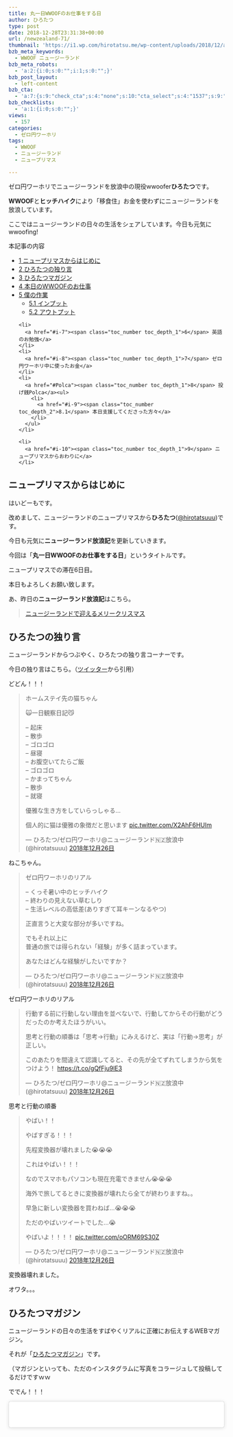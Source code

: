 ```yaml
---
title: 丸一日WWOOFのお仕事をする日
author: ひろたつ
type: post
date: 2018-12-28T23:31:38+00:00
url: /newzealand-71/
thumbnail: 'https://i1.wp.com/hirotatsu.me/wp-content/uploads/2018/12/ab742135d5de1168295e1221e025aa61.png?fit=304%2C171&ssl=1'
bzb_meta_keywords:
  - WWOOF ニュージーランド
bzb_meta_robots:
  - 'a:2:{i:0;s:0:"";i:1;s:0:"";}'
bzb_post_layout:
  - left-content
bzb_cta:
  - 'a:7:{s:9:"check_cta";s:4:"none";s:10:"cta_select";s:4:"1537";s:9:"org_title";s:0:"";s:9:"org_image";s:0:"";s:11:"org_content";s:0:"";s:15:"org_button_text";s:0:"";s:14:"org_button_url";s:0:"";}'
bzb_checklists:
  - 'a:1:{i:0;s:0:"";}'
views:
  - 157
categories:
  - ゼロ円ワーホリ
tags:
  - WWOOF
  - ニュージーランド
  - ニュープリマス

---
```

ゼロ円ワーホリでニュージーランドを放浪中の現役wwoofer**ひろたつ**です。
  
**WWOOF**と**ヒッチハイク**により「移食住」お金を使わずにニュージーランドを放浪しています。
  
ここではニュージーランドの日々の生活をシェアしています。今日も元気にwwoofing!

<!--more-->

<div id="toc_container" class="toc_transparent no_bullets">
  <p class="toc_title">
    本記事の内容
  </p>
  
  <ul class="toc_list">
    <li>
      <a href="#i"><span class="toc_number toc_depth_1">1</span> ニュープリマスからはじめに</a>
    </li>
    <li>
      <a href="#i-2"><span class="toc_number toc_depth_1">2</span> ひろたつの独り言</a>
    </li>
    <li>
      <a href="#i-3"><span class="toc_number toc_depth_1">3</span> ひろたつマガジン</a>
    </li>
    <li>
      <a href="#WWOOF"><span class="toc_number toc_depth_1">4</span> 本日のWWOOFのお仕事</a>
    </li>
    <li>
      <a href="#i-4"><span class="toc_number toc_depth_1">5</span> 僕の作業</a><ul>
        <li>
          <a href="#i-5"><span class="toc_number toc_depth_2">5.1</span> インプット</a>
        </li>
        <li>
          <a href="#i-6"><span class="toc_number toc_depth_2">5.2</span> アウトプット</a>
        </li>
      </ul>
    </li>
    
    <li>
      <a href="#i-7"><span class="toc_number toc_depth_1">6</span> 英語のお勉強</a>
    </li>
    <li>
      <a href="#i-8"><span class="toc_number toc_depth_1">7</span> ゼロ円ワーホリ中に使ったお金</a>
    </li>
    <li>
      <a href="#Polca"><span class="toc_number toc_depth_1">8</span> 投げ銭Polca</a><ul>
        <li>
          <a href="#i-9"><span class="toc_number toc_depth_2">8.1</span> 本日支援してくださった方々</a>
        </li>
      </ul>
    </li>
    
    <li>
      <a href="#i-10"><span class="toc_number toc_depth_1">9</span> ニュープリマスからおわりに</a>
    </li>
  </ul>
</div>

## <span id="i">ニュープリマスからはじめに</span>

はいどーもです。
  
改めまして、ニュージーランドのニュープリマスから**ひろたつ**</a>(<a href="https://twitter.com/hirotatsuuu" rel="noopener" target="_blank">@hirotatsuuu</a>)です。
  
今日も元気に**ニュージーランド放浪記**を更新していきます。

今回は「**丸一日WWOOFのお仕事をする日**」というタイトルです。

ニュープリマスでの滞在6日目。

本日もよろしくお願い致します。

あ、昨日の**ニュージーランド放浪記**はこちら。

<blockquote class="wp-embedded-content" data-secret="Jndwnqz1X7">
  <p>
    <a href="https://hirotatsu.me/newzealand-70/">ニュージーランドで迎えるメリークリスマス</a>
  </p>
</blockquote>

<iframe class="wp-embedded-content" sandbox="allow-scripts" security="restricted" style="position: absolute; clip: rect(1px, 1px, 1px, 1px);" src="https://hirotatsu.me/newzealand-70/embed/#?secret=Jndwnqz1X7" data-secret="Jndwnqz1X7" width="500" height="282" title="&#8220;ニュージーランドで迎えるメリークリスマス&#8221; &#8212; 世界のひろたつから" frameborder="0" marginwidth="0" marginheight="0" scrolling="no"></iframe>

## <span id="i-2">ひろたつの独り言</span>

ニュージーランドからつぶやく、ひろたつの独り言コーナーです。

今日の独り言はこちら。（<a href="https://twitter.com/hirotatsuuu" rel="noopener" target="_blank">ツイッター</a>から引用）

どどん！！！

<blockquote class="twitter-tweet" data-lang="ja">
  <p lang="ja" dir="ltr">
    ホームステイ先の猫ちゃん
  </p>
  
  <p>
    🙀一日観察日記😼
  </p>
  
  <p>
    &#8211; 起床<br />&#8211; 散歩<br />&#8211; ゴロゴロ<br />&#8211; 昼寝<br />&#8211; お腹空いてたらご飯<br />&#8211; ゴロゴロ<br />&#8211; かまってちゃん<br />&#8211; 散歩<br />&#8211; 就寝
  </p>
  
  <p>
    優雅な生き方をしていらっしゃる&#8230;
  </p>
  
  <p>
    個人的に猫は優雅の象徴だと思います <a href="https://t.co/X2AhF6HUIm">pic.twitter.com/X2AhF6HUIm</a>
  </p>
  
  <p>
    &mdash; ひろたつ/ゼロ円ワーホリ@ニュージーランド🇳🇿放浪中 (@hirotatsuuu) <a href="https://twitter.com/hirotatsuuu/status/1077784180031774720?ref_src=twsrc%5Etfw">2018年12月26日</a>
  </p>
</blockquote>



ねこちゃん。

<blockquote class="twitter-tweet" data-lang="ja">
  <p lang="ja" dir="ltr">
    ゼロ円ワーホリのリアル
  </p>
  
  <p>
    &#8211; くっそ暑い中のヒッチハイク<br />&#8211; 終わりの見えない草むしり<br />&#8211; 生活レベルの高低差(ありすぎて耳キーンなるやつ)
  </p>
  
  <p>
    正直言うと大変な部分が多いですね。
  </p>
  
  <p>
    でもそれ以上に<br />普通の旅では得られない「経験」が多く詰まっています。
  </p>
  
  <p>
    あなたはどんな経験がしたいですか？
  </p>
  
  <p>
    &mdash; ひろたつ/ゼロ円ワーホリ@ニュージーランド🇳🇿放浪中 (@hirotatsuuu) <a href="https://twitter.com/hirotatsuuu/status/1077851072750747648?ref_src=twsrc%5Etfw">2018年12月26日</a>
  </p>
</blockquote>



ゼロ円ワーホリのリアル

<blockquote class="twitter-tweet" data-lang="ja">
  <p lang="ja" dir="ltr">
    行動する前に行動しない理由を並べないで、行動してからその行動がどうだったのか考えたほうがいい。
  </p>
  
  <p>
    思考と行動の順番は「思考→行動」にみえるけど、実は「行動→思考」が正しい。
  </p>
  
  <p>
    このあたりを間違えて認識してると、その先が全てずれてしまうから気をつけよう！ <a href="https://t.co/gQfFju9lE3">https://t.co/gQfFju9lE3</a>
  </p>
  
  <p>
    &mdash; ひろたつ/ゼロ円ワーホリ@ニュージーランド🇳🇿放浪中 (@hirotatsuuu) <a href="https://twitter.com/hirotatsuuu/status/1077883759960047616?ref_src=twsrc%5Etfw">2018年12月26日</a>
  </p>
</blockquote>



思考と行動の順番

<blockquote class="twitter-tweet" data-lang="ja">
  <p lang="ja" dir="ltr">
    やばい！！
  </p>
  
  <p>
    やばすぎる！！！
  </p>
  
  <p>
    先程変換器が壊れました😭😭😭
  </p>
  
  <p>
    これはやばい！！！
  </p>
  
  <p>
    なのでスマホもパソコンも現在充電できません😭😭😭
  </p>
  
  <p>
    海外で旅してるときに変換器が壊れたら全てが終わりますね。。
  </p>
  
  <p>
    早急に新しい変換器を買わねば&#8230;😭😭😭
  </p>
  
  <p>
    ただのやばいツイートでした&#8230;😭
  </p>
  
  <p>
    やばいよ！！！！ <a href="https://t.co/oORM69S30Z">pic.twitter.com/oORM69S30Z</a>
  </p>
  
  <p>
    &mdash; ひろたつ/ゼロ円ワーホリ@ニュージーランド🇳🇿放浪中 (@hirotatsuuu) <a href="https://twitter.com/hirotatsuuu/status/1077911229794930689?ref_src=twsrc%5Etfw">2018年12月26日</a>
  </p>
</blockquote>



変換器壊れました。
  
オワタ。。。

## <span id="i-3">ひろたつマガジン</span>

ニュージーランドの日々の生活をすばやくリアルに正確にお伝えするWEBマガジン。
  
それが「<a href="https://www.instagram.com/hirotatsu_mag" rel="noopener" target="_blank">ひろたつマガジン</a>」です。
  
（マガジンといっても、ただのインスタグラムに写真をコラージュして投稿してるだけですｗｗ

ででん！！！

<blockquote class="instagram-media" data-instgrm-permalink="https://www.instagram.com/p/Br8l1Rrg1FZ/?utm_source=ig_embed&utm_medium=loading" data-instgrm-version="12" style=" background:#FFF; border:0; border-radius:3px; box-shadow:0 0 1px 0 rgba(0,0,0,0.5),0 1px 10px 0 rgba(0,0,0,0.15); margin: 1px; max-width:540px; min-width:326px; padding:0; width:99.375%; width:-webkit-calc(100% - 2px); width:calc(100% - 2px);">
  <div style="padding:16px;">
    <a href="https://www.instagram.com/p/Br8l1Rrg1FZ/?utm_source=ig_embed&utm_medium=loading" style=" background:#FFFFFF; line-height:0; padding:0 0; text-align:center; text-decoration:none; width:100%;" target="_blank"> </p> 
    
    <div style=" display: flex; flex-direction: row; align-items: center;">
      <div style="background-color: #F4F4F4; border-radius: 50%; flex-grow: 0; height: 40px; margin-right: 14px; width: 40px;">
      </div>
      
      <div style="display: flex; flex-direction: column; flex-grow: 1; justify-content: center;">
        <div style=" background-color: #F4F4F4; border-radius: 4px; flex-grow: 0; height: 14px; margin-bottom: 6px; width: 100px;">
        </div>
        
        <div style=" background-color: #F4F4F4; border-radius: 4px; flex-grow: 0; height: 14px; width: 60px;">
        </div>
      </div>
    </div>
    
    <div style="padding: 19% 0;">
    </div>
    
    <div style="display:block; height:50px; margin:0 auto 12px; width:50px;">
      <svg width="50px" height="50px" viewBox="0 0 60 60" version="1.1" xmlns="https://www.w3.org/2000/svg" xmlns:xlink="https://www.w3.org/1999/xlink"><g stroke="none" stroke-width="1" fill="none" fill-rule="evenodd"><g transform="translate(-511.000000, -20.000000)" fill="#000000"><g><path d="M556.869,30.41 C554.814,30.41 553.148,32.076 553.148,34.131 C553.148,36.186 554.814,37.852 556.869,37.852 C558.924,37.852 560.59,36.186 560.59,34.131 C560.59,32.076 558.924,30.41 556.869,30.41 M541,60.657 C535.114,60.657 530.342,55.887 530.342,50 C530.342,44.114 535.114,39.342 541,39.342 C546.887,39.342 551.658,44.114 551.658,50 C551.658,55.887 546.887,60.657 541,60.657 M541,33.886 C532.1,33.886 524.886,41.1 524.886,50 C524.886,58.899 532.1,66.113 541,66.113 C549.9,66.113 557.115,58.899 557.115,50 C557.115,41.1 549.9,33.886 541,33.886 M565.378,62.101 C565.244,65.022 564.756,66.606 564.346,67.663 C563.803,69.06 563.154,70.057 562.106,71.106 C561.058,72.155 560.06,72.803 558.662,73.347 C557.607,73.757 556.021,74.244 553.102,74.378 C549.944,74.521 548.997,74.552 541,74.552 C533.003,74.552 532.056,74.521 528.898,74.378 C525.979,74.244 524.393,73.757 523.338,73.347 C521.94,72.803 520.942,72.155 519.894,71.106 C518.846,70.057 518.197,69.06 517.654,67.663 C517.244,66.606 516.755,65.022 516.623,62.101 C516.479,58.943 516.448,57.996 516.448,50 C516.448,42.003 516.479,41.056 516.623,37.899 C516.755,34.978 517.244,33.391 517.654,32.338 C518.197,30.938 518.846,29.942 519.894,28.894 C520.942,27.846 521.94,27.196 523.338,26.654 C524.393,26.244 525.979,25.756 528.898,25.623 C532.057,25.479 533.004,25.448 541,25.448 C548.997,25.448 549.943,25.479 553.102,25.623 C556.021,25.756 557.607,26.244 558.662,26.654 C560.06,27.196 561.058,27.846 562.106,28.894 C563.154,29.942 563.803,30.938 564.346,32.338 C564.756,33.391 565.244,34.978 565.378,37.899 C565.522,41.056 565.552,42.003 565.552,50 C565.552,57.996 565.522,58.943 565.378,62.101 M570.82,37.631 C570.674,34.438 570.167,32.258 569.425,30.349 C568.659,28.377 567.633,26.702 565.965,25.035 C564.297,23.368 562.623,22.342 560.652,21.575 C558.743,20.834 556.562,20.326 553.369,20.18 C550.169,20.033 549.148,20 541,20 C532.853,20 531.831,20.033 528.631,20.18 C525.438,20.326 523.257,20.834 521.349,21.575 C519.376,22.342 517.703,23.368 516.035,25.035 C514.368,26.702 513.342,28.377 512.574,30.349 C511.834,32.258 511.326,34.438 511.181,37.631 C511.035,40.831 511,41.851 511,50 C511,58.147 511.035,59.17 511.181,62.369 C511.326,65.562 511.834,67.743 512.574,69.651 C513.342,71.625 514.368,73.296 516.035,74.965 C517.703,76.634 519.376,77.658 521.349,78.425 C523.257,79.167 525.438,79.673 528.631,79.82 C531.831,79.965 532.853,80.001 541,80.001 C549.148,80.001 550.169,79.965 553.369,79.82 C556.562,79.673 558.743,79.167 560.652,78.425 C562.623,77.658 564.297,76.634 565.965,74.965 C567.633,73.296 568.659,71.625 569.425,69.651 C570.167,67.743 570.674,65.562 570.82,62.369 C570.966,59.17 571,58.147 571,50 C571,41.851 570.966,40.831 570.82,37.631"></path></g></g></g></svg>
    </div>
    
    <div style="padding-top: 8px;">
      <div style=" color:#3897f0; font-family:Arial,sans-serif; font-size:14px; font-style:normal; font-weight:550; line-height:18px;">
        View this post on Instagram
      </div>
    </div>
    
    <div style="padding: 12.5% 0;">
    </div>
    
    <div style="display: flex; flex-direction: row; margin-bottom: 14px; align-items: center;">
      <div>
        <div style="background-color: #F4F4F4; border-radius: 50%; height: 12.5px; width: 12.5px; transform: translateX(0px) translateY(7px);">
        </div>
        
        <div style="background-color: #F4F4F4; height: 12.5px; transform: rotate(-45deg) translateX(3px) translateY(1px); width: 12.5px; flex-grow: 0; margin-right: 14px; margin-left: 2px;">
        </div>
        
        <div style="background-color: #F4F4F4; border-radius: 50%; height: 12.5px; width: 12.5px; transform: translateX(9px) translateY(-18px);">
        </div>
      </div>
      
      <div style="margin-left: 8px;">
        <div style=" background-color: #F4F4F4; border-radius: 50%; flex-grow: 0; height: 20px; width: 20px;">
        </div>
        
        <div style=" width: 0; height: 0; border-top: 2px solid transparent; border-left: 6px solid #f4f4f4; border-bottom: 2px solid transparent; transform: translateX(16px) translateY(-4px) rotate(30deg)">
        </div>
      </div>
      
      <div style="margin-left: auto;">
        <div style=" width: 0px; border-top: 8px solid #F4F4F4; border-right: 8px solid transparent; transform: translateY(16px);">
        </div>
        
        <div style=" background-color: #F4F4F4; flex-grow: 0; height: 12px; width: 16px; transform: translateY(-4px);">
        </div>
        
        <div style=" width: 0; height: 0; border-top: 8px solid #F4F4F4; border-left: 8px solid transparent; transform: translateY(-4px) translateX(8px);">
        </div>
      </div>
    </div>
    
    <div style="display: flex; flex-direction: column; flex-grow: 1; justify-content: center; margin-bottom: 24px;">
      <div style=" background-color: #F4F4F4; border-radius: 4px; flex-grow: 0; height: 14px; margin-bottom: 6px; width: 224px;">
      </div>
      
      <div style=" background-color: #F4F4F4; border-radius: 4px; flex-grow: 0; height: 14px; width: 144px;">
      </div>
    </div>
    
    <p>
      </a>
    </p>
    
    <p style=" color:#c9c8cd; font-family:Arial,sans-serif; font-size:14px; line-height:17px; margin-bottom:0; margin-top:8px; overflow:hidden; padding:8px 0 7px; text-align:center; text-overflow:ellipsis; white-space:nowrap;">
      <a href="https://www.instagram.com/p/Br8l1Rrg1FZ/?utm_source=ig_embed&utm_medium=loading" style=" color:#c9c8cd; font-family:Arial,sans-serif; font-size:14px; font-style:normal; font-weight:normal; line-height:17px; text-decoration:none;" target="_blank">ひろたつマガジンさん(@hirotatsu_mag)がシェアした投稿</a> &#8211; <time style=" font-family:Arial,sans-serif; font-size:14px; line-height:17px;" datetime="2018-12-28T21:51:13+00:00">2018年12月月28日午後1時51分PST</time>
    </p></div> </blockquote> 
    
    <p>
    </p>
    
    <p>
      朝からお仕事！<br /> お昼休憩はさんで午後もお仕事！
    </p>
    
    <p>
      明日に備えて頑張りました！
    </p>
    
    <p>
      フォローお待ちしてます😉<br /> 👉<a href="https://www.instagram.com/hirotatsu_mag" rel="noopener" target="_blank">ひろたつマガジン</a>
    </p>
    
    <p>
      あ、こちらもよければぜひぜひ〜（一応本垢ｗ<br /> 👉<a href="https://www.instagram.com/hirotatsuuuu" rel="noopener" target="_blank">世界のひろたつから</a>
    </p>
    
    <h2>
      <span id="WWOOF">本日のWWOOFのお仕事</span>
    </h2>
    
    <blockquote class="twitter-tweet" data-lang="ja">
      <p lang="ja" dir="ltr">
        本日のWWOOFのお仕事
      </p>
      
      <p>
        &#8211; 雑草むしり<br />&#8211; 畑作り<br />&#8211; お豆のピッキング<br />&#8211; 馬糞拾い
      </p>
      
      <p>
        今日は丸一日働きました！<br />だからいつもよりボリューミーという😌<br />(畑作りがエグかったw)
      </p>
      
      <p>
        そのかわりに&#8230;
      </p>
      
      <p>
        明日は丸一日かけて<br />ニュージーランドの富士山と言われている「タラナキ山」へ登山してきます！🗻
      </p>
      
      <p>
        &mdash; ひろたつ/ゼロ円ワーホリ@ニュージーランド🇳🇿放浪中 (@hirotatsuuu) <a href="https://twitter.com/hirotatsuuu/status/1077876512542474240?ref_src=twsrc%5Etfw">2018年12月26日</a>
      </p>
    </blockquote>
    
    <p>
    </p>
    
    <p>
      結構ボリューミーな一日
    </p>
    
    <p>
      炎天下の中、ずっとシャベルで掘り続けるのはしんどいです。<br /> でも、それがまた自然と共存してる感じがして、、好き。<br /> （注：ドＭじゃないですｗ）
    </p>
    
    <h2>
      <span id="i-4">僕の作業</span>
    </h2>
    
    <p>
      本日、僕が行ったインプットやアウトプット、その他諸々をシェアします。<br /> （遊んでばっかりじゃないですよってことを伝えるために、、、
    </p>
    
    <p>
      何かの参考になればと思います。
    </p>
    
    <h3>
      <span id="i-5">インプット</span>
    </h3>
    
    <ul>
      <li>
        なし
      </li>
    </ul>
    
    <h3>
      <span id="i-6">アウトプット</span>
    </h3>
    
    <ul>
      <li>
        ツイート 9件
      </li>
      <li>
        インスタ 0件
      </li>
      <li>
        ブログ 0件
      </li>
    </ul>
    
    <p>
      インプットもアウトプットも少なめ！<br /> なぜなら丸一日WWOOFな日だったから。。。
    </p>
    
    <h2>
      <span id="i-7">英語のお勉強</span>
    </h2>
    
    <p>
      ここでは、毎日僕が新しく覚えた英語を3つご紹介します。<br /> 僕の英語力の低さが露呈しますが、、しゃーなしｗ
    </p>
    
    <ul>
      <li>
        reindeer　トナカイ
      </li>
      <li>
        mole　モグラ
      </li>
      <li>
        camel らくだ
      </li>
    </ul>
    
    <p>
      クリスマスが終わってからのトナカイというチョイスねｗｗｗ<br /> タイミング（笑）
    </p>
    
    <h2>
      <span id="i-8">ゼロ円ワーホリ中に使ったお金</span>
    </h2>
    
    <p>
      まず、本日使ったお金をシェアします。
    </p>
    
    <p>
      本日使ったお金は、、、
    </p>
    
    <p>
      0円！！！
    </p>
    
    <p>
      本日もお金を使わずに一日を生きました。
    </p>
    
    <p>
      また、ゼロ円ワーホリ中に使ったお金の総額を完全公開しています！！
    </p>
    
    <p>
      こちら👇👇👇
    </p>
    
    <blockquote class="wp-embedded-content" data-secret="iXglAm5J1x">
      <p>
        <a href="https://hirotatsu.me/use-money-total/">ゼロ円ワーホリで使ったお金を完全公開【2019年1月7日更新済み】</a>
      </p>
    </blockquote>
    
    <p>
      <iframe class="wp-embedded-content" sandbox="allow-scripts" security="restricted" style="position: absolute; clip: rect(1px, 1px, 1px, 1px);" src="https://hirotatsu.me/use-money-total/embed/#?secret=iXglAm5J1x" data-secret="iXglAm5J1x" width="500" height="282" title="&#8220;ゼロ円ワーホリで使ったお金を完全公開【2019年1月7日更新済み】&#8221; &#8212; 世界のひろたつから" frameborder="0" marginwidth="0" marginheight="0" scrolling="no"></iframe>
    </p>
    
    <h2>
      <span id="Polca">投げ銭Polca</span>
    </h2>
    
    <p>
      最後に、<strong>ひろたつ</strong></a>(<a href="https://twitter.com/hirotatsuuu" rel="noopener" target="_blank">@hirotatsuuu</a>)への投げ銭Polcaの宣伝をさせて下さい。<br /> 現在僕はニュージーランドで「ゼロ円ワーホリ」という活動をしています。<br /> できる限りお金は使わずに生活をしていますが、お金を使わなければならないタイミングもあります。<br /> 僕の目標は一年間のワーホリで全ての使うお金を10万円に抑えようと考えています。<br /> （家から空港までの電車代から飛行機代、船、WWOOFの年会費からサーバ代までを含めます）<br /> そして、その10万円をクラウドファンディングでご支援頂けることが出来たら「ゼロ円ワーホリ」が実現できると考えています。<br /> もしよければ、ほんの少しだけ僕に支援をして頂けないでしょうか？<br /> 僕のチャレンジである「ゼロ円ワーホリの実現」のためにほんのちょっとのご支援頂けると幸いです。<br /> （下の画像がPolcaへのリンクとなっています。）
    </p>
    
    <p>
      <a href="https://polca.jp/projects/BdnNS0tN1jN" rel="noopener" target="_blank"><img src="https://i0.wp.com/hirotatsu.me/wp-content/uploads/2018/12/c9e782f96564e1c68a649c17e6833017.png?resize=1540%2C1800&#038;ssl=1" alt="ゼロ円ワーホリを実現したい" width="1540" height="1800" class="size-full wp-image-1406" srcset="https://i0.wp.com/hirotatsu.me/wp-content/uploads/2018/12/c9e782f96564e1c68a649c17e6833017.png?w=1540&ssl=1 1540w, https://i0.wp.com/hirotatsu.me/wp-content/uploads/2018/12/c9e782f96564e1c68a649c17e6833017.png?resize=257%2C300&ssl=1 257w, https://i0.wp.com/hirotatsu.me/wp-content/uploads/2018/12/c9e782f96564e1c68a649c17e6833017.png?resize=768%2C898&ssl=1 768w, https://i0.wp.com/hirotatsu.me/wp-content/uploads/2018/12/c9e782f96564e1c68a649c17e6833017.png?resize=876%2C1024&ssl=1 876w, https://i0.wp.com/hirotatsu.me/wp-content/uploads/2018/12/c9e782f96564e1c68a649c17e6833017.png?resize=183%2C214&ssl=1 183w, https://i0.wp.com/hirotatsu.me/wp-content/uploads/2018/12/c9e782f96564e1c68a649c17e6833017.png?resize=222%2C260&ssl=1 222w" sizes="(max-width: 1000px) 100vw, 1000px" data-recalc-dims="1" /></a>
    </p>
    
    <p>
      詳しく(リターンの詳細など)は「<a href="https://hirotatsu.me/use-money-total/" rel="noopener" target="_blank">ゼロ円ワーホリで使ったお金を完全公開【使うたびに更新します】</a>」に書いてあります。<br /> 何卒、よろしくお願い致します。
    </p>
    
    <h3>
      <span id="i-9">本日支援してくださった方々</span>
    </h3>
    
    <p>
      ここでは、本日【ゼロ円ワーホリを実現したい】のPolca企画に支援をしてくださった方々を紹介します。
    </p>
    
    <ul>
      <li>
        <strong>ごうだ まさし</strong></a>(<a href="https://twitter.com/_06107838" rel="noopener" target="_blank">@_06107838</a>)さん
      </li>
      <li>
        <strong>まっと</strong></a>(<a href="https://twitter.com/matt_922w" rel="noopener" target="_blank">@matt_922w</a>)さん
      </li>
      <li>
        <strong>きょーへい</strong></a>(<a href="https://twitter.com/k_zuma_fmty" rel="noopener" target="_blank">@k_zuma_fmty</a>)さん
      </li>
    </ul>
    
    <p>
      本日は、以上3人の方にご支援頂きました。
    </p>
    
    <p>
      本当に、ありがとうございました。
    </p>
    
    <h2>
      <span id="i-10">ニュープリマスからおわりに</span>
    </h2>
    
    <p>
      本日の一日はいかがだったでしょうか。<br /> ワーホリや留学を考えてる人、WWOOFやhelpx,workawayなどのワークエクスチェンジを使ってホームステイをしようと考えてる人、お金を使わずに海外に長期滞在しようと考えてる人へ、何かの参考になれば幸いです。
    </p>
    
    <p>
      以上、<span style="color: blue; font-weight: bold;">ゼロ円ワーホリでニュージーランドを放浪</span>している<strong>ひろたつ</strong></a>(<a href="https://twitter.com/hirotatsuuu" rel="noopener" target="_blank">@hirotatsuuu</a>)の一日でした。
    </p>
    
    <p>
      最後まで読んでくださり、ありがとうございました。<br /> 僕のニュージーランド放浪はこれからも続きます。<br /> なので、明日の<strong>ニュージーランド放浪記</strong>もぜひ見てくださいな〜<br /> コメント等もお待ちしてます😉（DMでもツイッターのリプライでもなんでも受け付けてます！）
    </p>
    
    <div style="font-size: 0px; height: 0px; line-height: 0px; margin: 0; padding: 0; clear: both;">
    </div>
